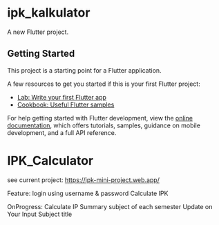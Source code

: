 # ipk_kalkulator

A new Flutter project.

## Getting Started

This project is a starting point for a Flutter application.

A few resources to get you started if this is your first Flutter project:

- [Lab: Write your first Flutter app](https://docs.flutter.dev/get-started/codelab)
- [Cookbook: Useful Flutter samples](https://docs.flutter.dev/cookbook)

For help getting started with Flutter development, view the
[online documentation](https://docs.flutter.dev/), which offers tutorials,
samples, guidance on mobile development, and a full API reference.
# IPK_Calculator

see current project:
https://ipk-mini-project.web.app/


Feature:
login using username & password
Calculate IPK 

OnProgress:
Calculate IP
Summary  subject  of each semester
Update on Your Input Subject title
